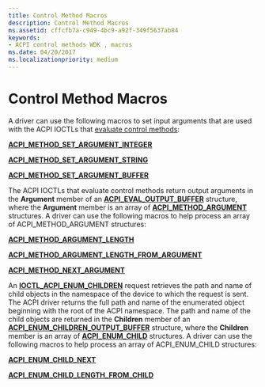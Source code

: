 ```yaml
---
title: Control Method Macros
description: Control Method Macros
ms.assetid: cffcfb7a-c949-4bc9-a92f-349f5637ab84
keywords:
- ACPI control methods WDK , macros
ms.date: 04/20/2017
ms.localizationpriority: medium
---
```


# Control Method Macros


A driver can use the following macros to set input arguments that are used with the ACPI IOCTLs that [evaluate control methods](evaluating-acpi-control-methods.md):

[**ACPI\_METHOD\_SET\_ARGUMENT\_INTEGER**](acpi-method-set-argument-integer.md)

[**ACPI\_METHOD\_SET\_ARGUMENT\_STRING**](acpi-method-set-argument-string.md)

[**ACPI\_METHOD\_SET\_ARGUMENT\_BUFFER**](acpi-method-set-argument-buffer.md)

The ACPI IOCTLs that evaluate control methods return output arguments in the **Argument** member of an [**ACPI\_EVAL\_OUTPUT\_BUFFER**](/windows-hardware/drivers/ddi/acpiioct/ns-acpiioct-_acpi_eval_output_buffer_v1) structure, where the **Argument** member is an array of [**ACPI\_METHOD\_ARGUMENT**](/windows-hardware/drivers/ddi/acpiioct/ns-acpiioct-_acpi_method_argument_v1) structures. A driver can use the following macros to help process an array of ACPI\_METHOD\_ARGUMENT structures:

[**ACPI\_METHOD\_ARGUMENT\_LENGTH**](acpi-method-argument-length.md)

[**ACPI\_METHOD\_ARGUMENT\_LENGTH\_FROM\_ARGUMENT**](acpi-method-argument-length-from-argument.md)

[**ACPI\_METHOD\_NEXT\_ARGUMENT**](acpi-method-next-argument.md)

An [**IOCTL\_ACPI\_ENUM\_CHILDREN**](/windows-hardware/drivers/ddi/acpiioct/ni-acpiioct-ioctl_acpi_enum_children) request retrieves the path and name of child objects in the namespace of the device to which the request is sent. The ACPI driver returns the full path and name of the enumerated object beginning with the root of the ACPI namespace. The path and name of the child objects are returned in the **Children** member of an [**ACPI\_ENUM\_CHILDREN\_OUTPUT\_BUFFER**](/windows-hardware/drivers/ddi/acpiioct/ns-acpiioct-_acpi_enum_children_output_buffer) structure, where the **Children** member is an array of [**ACPI\_ENUM\_CHILD**](/windows-hardware/drivers/ddi/acpiioct/ns-acpiioct-_acpi_enum_child) structures. A driver can use the following macros to help process an array of ACPI\_ENUM\_CHILD structures:

[**ACPI\_ENUM\_CHILD\_NEXT**](acpi-enum-child-next.md)

[**ACPI\_ENUM\_CHILD\_LENGTH\_FROM\_CHILD**](acpi-enum-child-length-from-child.md)

 

